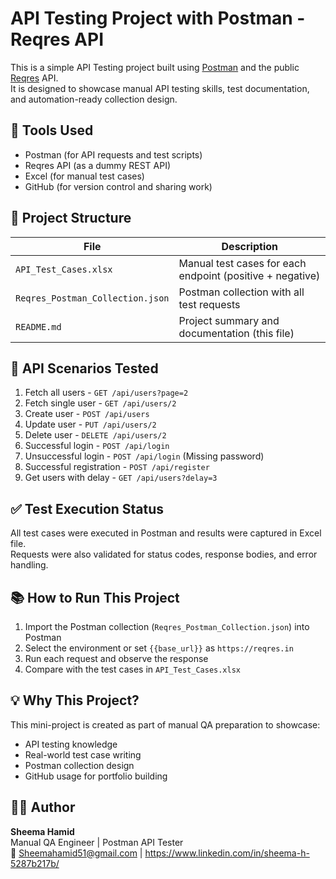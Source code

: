 # API Testing Project with Postman - Reqres API

This is a simple API Testing project built using [Postman](https://www.postman.com/) and the public [Reqres](https://reqres.in/) API.  
It is designed to showcase manual API testing skills, test documentation, and automation-ready collection design.

## 🔧 Tools Used

- Postman (for API requests and test scripts)
- Reqres API (as a dummy REST API)
- Excel (for manual test cases)
- GitHub (for version control and sharing work)

## 📁 Project Structure

| File | Description |
|------|-------------|
| `API_Test_Cases.xlsx` | Manual test cases for each endpoint (positive + negative) |
| `Reqres_Postman_Collection.json` | Postman collection with all test requests |
| `README.md` | Project summary and documentation (this file) |

## 🧪 API Scenarios Tested

1. Fetch all users - `GET /api/users?page=2`
2. Fetch single user - `GET /api/users/2`
3. Create user - `POST /api/users`
4. Update user - `PUT /api/users/2`
5. Delete user - `DELETE /api/users/2`
6. Successful login - `POST /api/login`
7. Unsuccessful login - `POST /api/login` (Missing password)
8. Successful registration - `POST /api/register`
9. Get users with delay - `GET /api/users?delay=3`

## ✅ Test Execution Status

All test cases were executed in Postman and results were captured in Excel file.  
Requests were also validated for status codes, response bodies, and error handling.

## 📚 How to Run This Project

1. Import the Postman collection (`Reqres_Postman_Collection.json`) into Postman
2. Select the environment or set `{{base_url}}` as `https://reqres.in`
3. Run each request and observe the response
4. Compare with the test cases in `API_Test_Cases.xlsx`

## 💡 Why This Project?

This mini-project is created as part of manual QA preparation to showcase:
- API testing knowledge
- Real-world test case writing
- Postman collection design
- GitHub usage for portfolio building

## 👩‍💻 Author

**Sheema Hamid**  
Manual QA Engineer | Postman API Tester  
📧 Sheemahamid51@gmail.com | https://www.linkedin.com/in/sheema-h-5287b217b/
